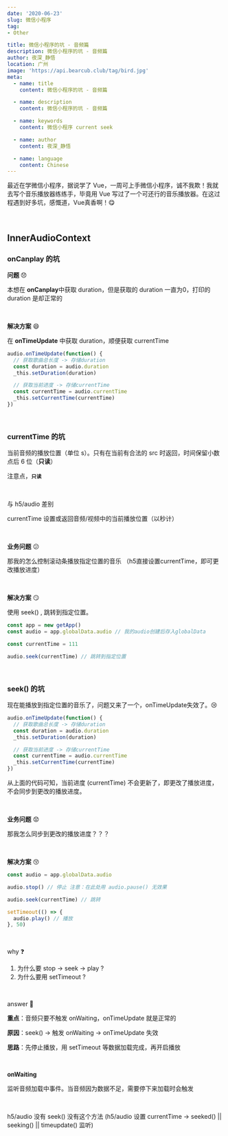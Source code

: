 ```yaml
---
date: '2020-06-23'
slug: 微信小程序
tag:
- Other

title: 微信小程序的坑 - 音频篇
description: 微信小程序的坑 - 音频篇
author: 夜深_静悟
location: 广州
image: 'https://api.bearcub.club/tag/bird.jpg'
meta:
  - name: title
    content: 微信小程序的坑 - 音频篇

  - name: description
    content: 微信小程序的坑 - 音频篇

  - name: keywords
    content: 微信小程序 current seek

  - name: author
    content: 夜深_静悟

  - name: language
    content: Chinese
---
```


最近在学微信小程序，据说学了 Vue，一周可上手微信小程序，诚不我欺！我就去写个音乐播放器练练手，毕竟用 Vue 写过了一个可还行的音乐播放器。在这过程遇到好多坑，感慨道，Vue真香啊！:yum:

<br>

## InnerAudioContext

### onCanplay 的坑

**问题 ​**:disappointed:

本想在 **onCanplay**中获取 duration，但是获取的 duration 一直为0，打印的 duration 是却正常的

<br>

**解决方案** :smile:

在 **onTimeUpdate** 中获取 duration，顺便获取 currentTime

```js
audio.onTimeUpdate(function() {
  // 获取歌曲总长度 -> 存储duration
  const duration = audio.duration
  _this.setDuration(duration)

  // 获取当前进度 -> 存储currentTime
  const currentTime = audio.currentTime
  _this.setCurrentTime(currentTime)
})
```



<br>

### currentTime 的坑

当前音频的播放位置（单位 s）。只有在当前有合法的 src 时返回，时间保留小数点后 6 位（**只读**）

注意点，**`只读`**

<br>

与 h5/audio 差别

currentTime 设置或返回音频/视频中的当前播放位置（以秒计）


<br>

**业务问题**​ :confused:

那我的怎么控制滚动条播放指定位置的音乐 （h5直接设置currentTime，即可更改播放进度）

<br>

**解决方案**​ :smirk:

使用 seek() , 跳转到指定位置。

```js
const app = new getApp()
const audio = app.globalData.audio // 我的audio创建后存入globalData

const currentTime = 111

audio.seek(currentTime) // 跳转到指定位置
```

<br>

### seek() 的坑

现在能播放到指定位置的音乐了，问题又来了一个，onTimeUpdate失效了。:cry:

```js
audio.onTimeUpdate(function() {
  // 获取歌曲总长度 -> 存储duration
  const duration = audio.duration
  _this.setDuration(duration)

  // 获取当前进度 -> 存储currentTime
  const currentTime = audio.currentTime
  _this.setCurrentTime(currentTime)
})
```

从上面的代码可知，当前进度 (currentTime) 不会更新了，即更改了播放进度，不会同步到更改的播放进度。

<br>

**业务问题** :worried:

那我怎么同步到更改的播放进度？？？

<br>

**解决方案** :kissing_closed_eyes:

```js
const audio = app.globalData.audio

audio.stop() // 停止 注意：在此处用 audio.pause() 无效果

audio.seek(currentTime) // 跳转

setTimeout(() => {
  audio.play() // 播放
}, 50)
```

<br>

why :question:

1. 为什么要 stop -> seek -> play ?
2. 为什么要用 setTimeout ?

<br>

answer :100:

**重点**：音频只要不触发 onWaiting，onTimeUpdate 就是正常的

**原因**：seek() -> 触发 onWaiting -> onTimeUpdate 失效

**思路**：先停止播放，用 setTimeout 等数据加载完成，再开启播放

<br>

**onWaiting**

监听音频加载中事件。当音频因为数据不足，需要停下来加载时会触发

<br>



h5/audio 没有 seek() 没有这个方法 (h5/audio 设置 currentTime -> seeked() || seeking()  || timeupdate() 监听)



